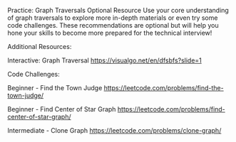 Practice: Graph Traversals
Optional Resource
Use your core understanding of graph traversals to explore more in-depth materials or even try some code challenges. These recommendations are optional but will help you hone your skills to become more prepared for the technical interview!

Additional Resources:

Interactive: Graph Traversal
https://visualgo.net/en/dfsbfs?slide=1

Code Challenges:

Beginner - Find the Town Judge
https://leetcode.com/problems/find-the-town-judge/

Beginner - Find Center of Star Graph
https://leetcode.com/problems/find-center-of-star-graph/

Intermediate - Clone Graph
https://leetcode.com/problems/clone-graph/
